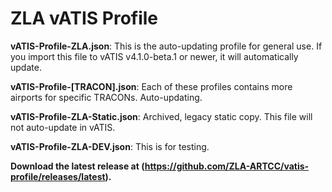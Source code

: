 # ZLA vATIS Profile

**vATIS-Profile-ZLA.json**: This is the auto-updating profile for general use. If you import this file to vATIS v4.1.0-beta.1 or newer, it will automatically update.

**vATIS-Profile-[TRACON].json**: Each of these profiles contains more airports for specific TRACONs. Auto-updating.

**vATIS-Profile-ZLA-Static.json**: Archived, legacy static copy. This file will not auto-update in vATIS.

**vATIS-Profile-ZLA-DEV.json**: This is for testing.

**Download the latest release at (https://github.com/ZLA-ARTCC/vatis-profile/releases/latest).**
